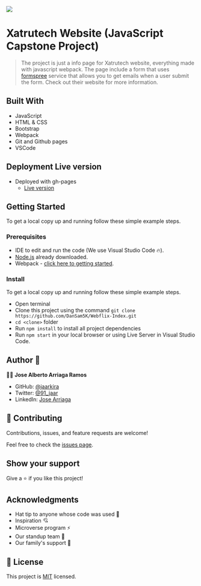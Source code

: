 ![](https://img.shields.io/badge/Microverse-blueviolet)

# Xatrutech Website (JavaScript Capstone Project)

> The project is just a info page for Xatrutech website, everything made with javascript webpack. The page include a form that uses [formspree](https://formspree.io) service that allows you to get emails when a user submit the form. Check out their website for more information.

## Built With

- JavaScript
- HTML & CSS
- Bootstrap
- Webpack
- Git and Github pages
- VSCode

## Deployment Live version

- Deployed with gh-pages
  - [Live version](https://xatruchtech.github.io/xatruchtech/)

## Getting Started

To get a local copy up and running follow these simple example steps.

### Prerequisites

- IDE to edit and run the code (We use Visual Studio Code 🔥).
- [Node.js](https://nodejs.org/en/download/) already downloaded.
- Webpack - [click here to getting started](https://webpack.js.org/guides/getting-started/).

### Install

To get a local copy up and running follow these simple example steps.
- Open terminal
- Clone this project using the command `git clone https://github.com/DanSam5K/Webflix-Index.git`
- `cd <clone>` folder
- Run `npm install` to install all project dependencies
- Run `npm start` in your local browser or using Live Server in Visual Studio Code.

## Author 👤 

👨‍💻 **Jose Alberto Arriaga Ramos**

- GitHub: [@jaarkira](https://github.com/jaarkira )
- Twitter: [@91_jaar](https://twitter.com/91_jaar )
- LinkedIn: [Jose Arriaga](https://www.linkedin.com/in/jaar/)

## 🤝 Contributing

Contributions, issues, and feature requests are welcome!

Feel free to check the [issues page](https://github.com/DanSam5K/Webflix-Index/issues).

## Show your support

Give a ⭐️ if you like this project!


## Acknowledgments

- Hat tip to anyone whose code was used 🔰
- Inspiration 💘
- Microverse program ⚡
- Our standup team 🏹
- Our family's support 🙌

## 📝 License

This project is [MIT](./LICENSE) licensed.